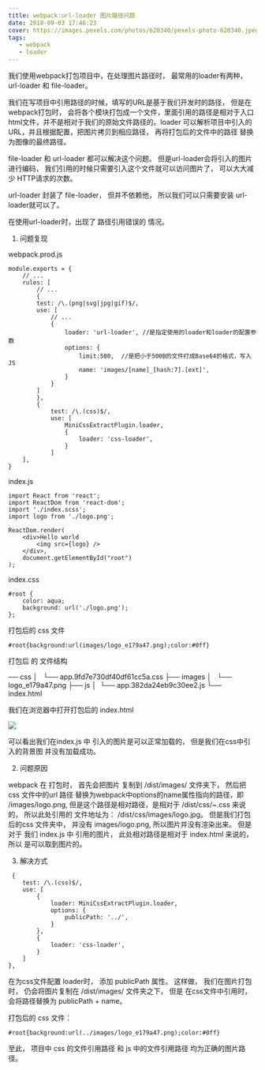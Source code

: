 ```yaml
---
title: webpack:url-loader 图片路径问题
date: 2018-09-03 17:46:23
cover: https://images.pexels.com/photos/620340/pexels-photo-620340.jpeg?auto=compress&cs=tinysrgb&dpr=2&h=750&w=1260
tags:
   - webpack
   - loader
---
```


我们使用webpack打包项目中，在处理图片路径时， 最常用的loader有两种， url-loader 和 file-loader。

我们在写项目中引用路径的时候，填写的URL是基于我们开发时的路径， 但是在webpack打包时， 会将各个模块打包成一个文件，里面引用的路径是相对于入口html文件，并不是相对于我们的原始文件路径的。loader 可以解析项目中引入的URL，并且根据配置，把图片拷贝到相应路径， 再将打包后的文件中的路径 替换为图像的最终路径。 

file-loader 和 url-loader 都可以解决这个问题。 但是url-loader会将引入的图片进行编码， 我们引用的时候只需要引入这个文件就可以访问图片了， 可以大大减少 HTTP请求的次数。

url-loader 封装了 file-loader， 但并不依赖他， 所以我们可以只需要安装 url-loader就可以了。

在使用url-loader时，出现了 路径引用错误的 情况。


1.  问题复现


webpack.prod.js

```
module.exports = {
    // ...
    rules: [
        // ...
        {
        test: /\.(png|svg|jpg|gif)$/,
        use: [
            // ...
            {
                loader: 'url-loader', //是指定使用的loader和loader的配置参数
                options: {
                    limit:500,  //是把小于500B的文件打成Base64的格式，写入JS
                    name: 'images/[name]_[hash:7].[ext]',
                }
            }
        ]
        },
        {
            test: /\.(css)$/,
            use: [
                MiniCssExtractPlugin.loader,
                {
                    loader: 'css-loader',
                }
            ]
    ],
}

```


index.js

```
import React from 'react';
import ReactDom from 'react-dom';
import './index.scss';
import logo from './logo.png';

ReactDom.render(
    <div>Hello world
        <img src={logo} />
    </div>,
    document.getElementById("root")
);

```

index.css

```
#root {
    color: aqua;
    background: url('./logo.png');
};
```

打包后的 css 文件

```
#root{background:url(images/logo_e179a47.png);color:#0ff}
```

打包后 的 文件结构

── css
│   └── app.9fd7e730df40df61cc5a.css
├── images
│   └── logo_e179a47.png
├── js
│    └── app.382da24eb9c30ee2.js
└── index.html



我们在浏览器中打开打包后的 index.html

![](https://user-gold-cdn.xitu.io/2018/9/3/1659f420ecd33c50?imageView2/0/w/1280/h/960/format/webp/ignore-error/1)


可以看出我们在index.js 中 引入的图片是可以正常加载的， 但是我们在css中引入的背景图 并没有加载成功。


2. 问题原因

webpack 在 打包时， 首先会把图片 复制到 /dist/images/ 文件夹下， 然后把 css 文件中的url 路径 替换为webpack中options的name属性指向的路径，即 /images/logo.png, 但是这个路径是相对路径，是相对于 /dist/css/~.css 来说的， 所以此处引用的 文件地址为： /dist/css/images/logo.jpg。 但是我们打包后的css 文件夹中， 并没有 images/logo.png, 所以图片并没有渲染出来。
但是 对于 我们 index.js 中 引用的图片， 此处相对路径是相对于 index.html 来说的， 所以 是可以取到图片的。


3. 解决方式


```
 {
    test: /\.(css)$/,
    use: [
        {
            loader: MiniCssExtractPlugin.loader,
            options: {
                publicPath: '../',
            }
        },
        {
            loader: 'css-loader',
        }
    ]
},
```

在为css文件配置 loader时， 添加 publicPath 属性。 这样做， 我们在图片打包时， 仍会将图片复制在 /dist/images/ 文件夹之下， 但是 在css文件中引用时， 会将路径替换为  publicPath + name。

打包后的 css 文件：

```
#root{background:url(../images/logo_e179a47.png);color:#0ff}
```


至此， 项目中 css 的文件引用路径 和 js 中的文件引用路径 均为正确的图片路径。 

